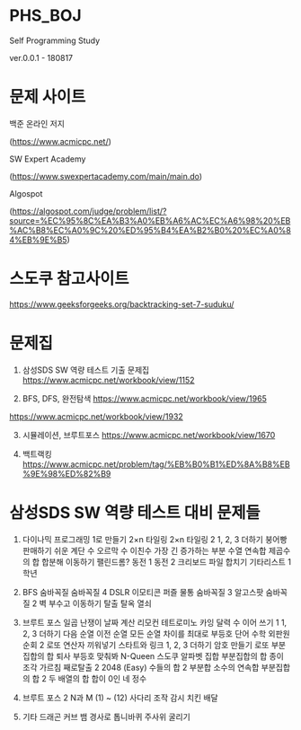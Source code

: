 # PHS_BOJ

Self Programming Study

ver.0.0.1 - 180817



# 문제 사이트

백준 온라인 저지

(https://www.acmicpc.net/)


SW Expert Academy

(https://www.swexpertacademy.com/main/main.do)

Algospot

(https://algospot.com/judge/problem/list/?source=%EC%95%8C%EA%B3%A0%EB%A6%AC%EC%A6%98%20%EB%AC%B8%EC%A0%9C%20%ED%95%B4%EA%B2%B0%20%EC%A0%84%EB%9E%B5)


# 스도쿠 참고사이트

https://www.geeksforgeeks.org/backtracking-set-7-suduku/



# 문제집

1. 삼성SDS SW 역량 테스트 기출 문제집
https://www.acmicpc.net/workbook/view/1152

2. BFS, DFS, 완전탐색
https://www.acmicpc.net/workbook/view/1965

https://www.acmicpc.net/workbook/view/1932

3. 시뮬레이션, 브루트포스
https://www.acmicpc.net/workbook/view/1670

4. 백트랙킹
https://www.acmicpc.net/problem/tag/%EB%B0%B1%ED%8A%B8%EB%9E%98%ED%82%B9


# 삼성SDS SW 역량 테스트 대비 문제들

1. 다이나믹 프로그래밍 
 1로 만들기
 2×n 타일링
 2×n 타일링 2
 1, 2, 3 더하기
 붕어빵 판매하기
 쉬운 계단 수
 오르막 수
 이친수
 가장 긴 증가하는 부분 수열
 연속합
 제곱수의 합
 합분해
 이동하기
 팰린드롬?
 동전 1
 동전 2
 크리보드
 파일 합치기
 기타리스트
 1학년

2. BFS 
 숨바꼭질
 숨바꼭질 4
 DSLR
 이모티콘
 퍼즐
 물통
 숨바꼭질 3
 알고스팟
 숨바꼭질 2
 벽 부수고 이동하기
 탈출
 탈옥
 열쇠

3. 브루트 포스 
 일곱 난쟁이
 날짜 계산
 리모컨
 테트로미노
 카잉 달력
 수 이어 쓰기 1
 1, 2, 3 더하기
 다음 순열
 이전 순열
 모든 순열
 차이를 최대로
 부등호
 단어 수학
 외판원 순회 2
 로또
 연산자 끼워넣기
 스타트와 링크
 1, 2, 3 더하기
 암호 만들기
 로또
 부분집합의 합
 퇴사
 부등호
 맞춰봐
 N-Queen
 스도쿠
 알파벳
 집합
 부분집합의 합
 종이 조각
 가르침
 째로탈출 2
 2048 (Easy)
 수들의 합 2
 부분합
 소수의 연속합
 부분집합의 합 2
 두 배열의 합
 합이 0인 네 정수

4. 브루트 포스 2 
 N과 M (1) ~ (12)
 사다리 조작
 감시
 치킨 배달

5. 기타 
 드래곤 커브
 뱀
 경사로
 톱니바퀴
 주사위 굴리기
